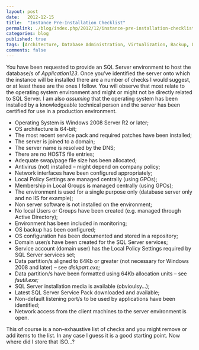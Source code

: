 ```yaml
---
layout: post
date:   2012-12-15
title:  "Instance Pre-Installation Checklist"
permalink: ./blog/index.php/2012/12/instance-pre-installation-checklist/
categories: blog
published: true
tags: [Architecture, Database Administration, Virtualization, Backup, Listening Ports, Microsoft Cluster, SQL Server, Windows, Upgrade, Testing]
comments: false
---
```

You have been requested to provide an SQL Server environment to host the database/s of _Application123_. Once you’ve identified the server onto which the instance will be installed there are a number of checks I would suggest, or at least these are the ones I follow. You will observe that most relate to the operating system environment and might or might not be directly related to SQL Server. I am also _assuming_ that the operating system has been installed by a knowledgeable technical person and the server has been certified for use in a production environment.

* Operating System is Windows 2008 Server R2 or later;
* OS architecture is 64-bit;
* The most recent service pack and required patches have been installed;
* The server is joined to a domain;
* The server name is resolved by the DNS;
* There are no HOSTS file entries;
* Adequate swap/page file size has been allocated;
* Antivirus (not) installed – might depend on company policy;
* Network interfaces have been configured appropriately;
* Local Policy Settings are managed centrally (using GPOs);
* Membership in Local Groups is managed centrally (using GPOs);
* The environment is used for a single purpose only (database server only and no IIS for example);
* Non server software is not installed on the environment;
* No local Users or Groups have been created (e.g. managed through Active Directory);
* Environment has been included in monitoring;
* OS backup has been configured;
* OS configuration has been documented and stored in a repository;
* Domain user/s have been created for the SQL Server services;
* Service account (domain user) has the Local Policy Settings required by SQL Server services set;
* Data partition/s aligned to 64Kb or greater (not necessary for Windows 2008 and later) – see _diskpart.exe;_
* Data partition/s have been formatted using 64Kb allocation units – see _fsutil.exe;_
* SQL Server installation media is available (obvioulsy…);
* Latest SQL Server Service Pack downloaded and available;
* Non-default listening port/s to be used by applications have been identified;
* Network access from the client machines to the server environment is open.

This of course is a non-exhaustive list of checks and you might remove or add items to the list. In any case I guess it is a good starting point. Now where did I store that ISO…?
